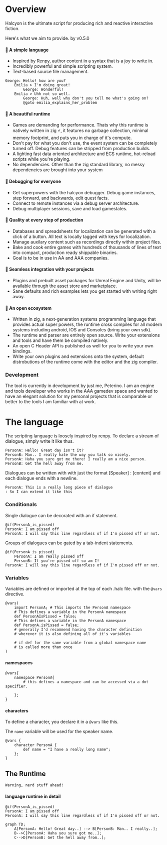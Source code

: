 # Overview 

Halcyon is the ultimate script for producing rich and reactive interactive fiction.


Here's what we aim to provide. by v0.5.0

#### 📜 A simple language

- Inspired by Renpy, author content in a syntax that is a joy to write in.
- Incredibly powerful and simple scripting system.
- Text-based source file management.

```
George: Hello! how are you?
    Emilia > I'm doing great!
        George: Wonderful!
    Emilia > Uhh not so well.
        George: Huh, well why don't you tell me what's going on?
        @goto emilia_explains_her_problem
```

#### 📜 A beautiful runtime

- Games are demanding for performance. Thats why this runtime is natively written in zig ⚡, it features no garbage collection, minimal memory footprint, and puts you in charge of it's compute.
- Don't pay for what you don't use, the event system can be completely turned off.  Debug features can be stripped from production builds.
- A lighting fast data oriented architecture and ECS runtime, hot-reload scripts while you're playing.
- No dependencies. Other than the zig standard library, no messy dependencies are brought into your system

#### 📜 Debugging for everyone

- Get superpowers with the halcyon debugger. Debug game instances, step forward, and backwards, edit quest facts.
- Connect to remote instances via a debug server architecture.
- Debug multiplayer sessions, save and load gamestates.

#### 📜 Quality at every step of production
- Databases and spreadsheets for localization can be generated with a click of a button. All text is locally tagged with keys for localization.
- Manage auxilary content such as recordings directly within project files.
- Bake and cook entire games with hundreds of thousands of lines of text into compact, production ready shippable binaries.
- Goal is to be in use in AA and AAA companies.

#### 📜 Seamless integration with your projects

- Plugins and prebuilt asset packages for Unreal Engine and Unity, will be available through the asset store and marketplace.
- Sane defaults and rich examples lets you get started with writing right away.

#### 📜 An open ecosystem

- Written in zig, a next-generation systems programming language that provides actual super powers, the runtime cross compiles for all modern systems including android, IOS and Consoles (bring your own sdk).
- The runtime and parser are entirely open source. Write your extensions and tools and have them be compiled natively.
- An open C Header API is published as well for you to write your own bindings.
- Write your own plugins and extensions onto the system, default distrobutions of the runtime come with the editor and the zig compiler.

### Development

The tool is currently in development by just me, Peterino. I am an engine and tools developer who works in the AAA gamedev space and wanted to have an elegant solution for my personal projects that is comparable or better to the tools I am familiar with at work.

# The language

The scripting language is loosely inspired by renpy. To declare a stream of dialogue, simply write it like thus.

```
PersonA: Hello! Great day isn't it?
PersonB: Man.. I really hate the way you talk so nicely.
PersonA: Haha you sure got me there! I really am a nice person.
PersonB: Get the hell away from me.
```


Dialogues can be written with with just the format \[Speaker\] : \[content\]
and each dialogue ends with a newline.

```
PersonA: This is a really long piece of dialogue 
: So I can extend it like this
```

### Conditionals

Single dialogue can be decorated with an if statement.

```
@if(PersonA_is_pissed)
PersonA: I am pissed off
PersonA: I will say this line regardless of if I'm pissed off or not.
```

Groups of dialogues can be gated by a tab-indent statements.

```
@if(PersonA_is_pissed)
    PersonA: I am really pissed off
    PersonB: If you're pissed off so am I!
PersonA: I will say this line regardless of if I'm pissed off or not.
```


### Variables

Variables are defined or imported at the top of each .halc file. with the `@vars` directive.

```
@vars(
    import PersonA; # This imports the PersonA namespace 
    # This defines a variable in the PersonA namespace
    def PersonAIsPissed = false; 
    # This defines a variable in the PersonA namespace
    def PersonA.isPissed = false; 
    # generally I'd recommend having the character definition 
    # wherever it is also defining all of it's variables

    # if def for the same variable from a global namespace name
    # is called more than once
)
```

#### namespaces

```
@vars{
    namespace PersonA{ 
        # this defines a namespace and can be accessed via a dot specifier.
        
    };
}
```

#### characters

To define a character, you declare it in a `@vars` like this.

The `name` variable will be used for the speaker name.

```
@vars {
    character PersonA { 
        def name = "I have a really long name"; 
    };
}
```


## The Runtime

`Warning, nerd stuff ahead!`

#### language runtime in detail

```
@if(PersonA_is_pissed)
PersonA: I am pissed off
PersonA: I will say this line regardless of if I'm pissed off or not.
```

```mermaid
graph TD;
    A[PersonA: Hello! Great day..] --> B[PersonB: Man.. I really..];
    B-->C[PersonA: Haha you sure got me..];
    C-->D[PersonB: Get the hell away from..];
```